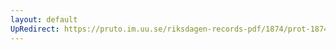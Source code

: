 ```yaml
---
layout: default
UpRedirect: https://pruto.im.uu.se/riksdagen-records-pdf/1874/prot-1874--fk--417/prot-1874--fk--417_001.pdf
---
```

